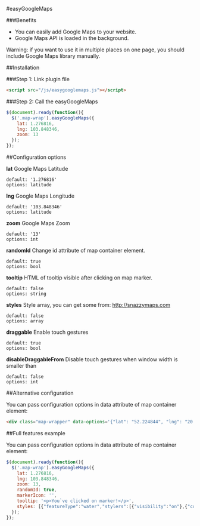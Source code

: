#easyGoogleMaps


###Benefits
* You can easily add Google Maps to your website.
* Google Maps API is loaded in the background.

Warning: if you want to use it in multiple places on one page, you should include Google Maps library manually.

##Installation

###Step 1: Link plugin file

```html
<script src="/js/easygooglemaps.js"></script>
```

###Step 2: Call the easyGoogleMaps


```javascript
$(document).ready(function(){
  $('.map-wrap').easyGoogleMaps({
    lat: 1.276816,
    lng: 103.848346,
    zoom: 13
  });
});
```

##Configuration options


**lat**
Google Maps Latitude
```
default: '1.276816'
options: latitude
```

**lng**
Google Maps Longitude
```
default: '103.848346'
options: latitude
```

**zoom**
Google Maps Zoom
```
default: '13'
options: int
```

**randomId**
Change id attribute of map container element.
```
default: true
options: bool
```

**tooltip**
HTML of tooltip visible after clicking on map marker.
```
default: false
options: string
```

**styles**
Style array, you can get some from: http://snazzymaps.com
```
default: false
options: array
```

**draggable**
Enable touch gestures
```
default: true
options: bool
```

**disableDraggableFrom**
Disable touch gestures when window width is smaller than
```
default: false
options: int
```

##Alternative configuration

You can pass configuration options in data attribute of map container element:

```html
<div class="map-wrapper" data-options='{"lat": "52.224844", "lng": "20.957212"}'>
```

##Full features example

You can pass configuration options in data attribute of map container element:

```javascript
$(document).ready(function(){
  $('.map-wrap').easyGoogleMaps({
    lat: 1.276816,
    lng: 103.848346,
    zoom: 13,
    randomId: true,
    markerIcon: '',
    tooltip: '<p>You`ve clicked on marker!</p>',
    styles: [{"featureType":"water","stylers":[{"visibility":"on"},{"color":"#acbcc9"}]},{"featureType":"landscape","stylers":[{"color":"#f2e5d4"}]},{"featureType":"road.highway","elementType":"geometry","stylers":[{"color":"#c5c6c6"}]},{"featureType":"road.arterial","elementType":"geometry","stylers":[{"color":"#e4d7c6"}]},{"featureType":"road.local","elementType":"geometry","stylers":[{"color":"#fbfaf7"}]},{"featureType":"poi.park","elementType":"geometry","stylers":[{"color":"#c5dac6"}]},{"featureType":"administrative","stylers":[{"visibility":"on"},{"lightness":33}]},{"featureType":"road"},{"featureType":"poi.park","elementType":"labels","stylers":[{"visibility":"on"},{"lightness":20}]},{},{"featureType":"road","stylers":[{"lightness":20}]}]
  });
});
```